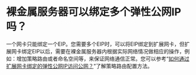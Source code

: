 # 裸金属服务器可以绑定多个弹性公网IP吗？<a name="bms_faq_0022"></a>

一个网卡只能绑定一个EIP。您需要多个EIP时，可以将EIP绑定到扩展网卡，但扩展网卡绑定EIP以后，需要在裸金属服务器内根据实际网络情况做相应的操作，例如：增加策略路由或者命名空间等，来保证网络通信正常。您可以参考“[如何通过扩展网卡绑定的弹性公网IP访问公网？](https://support.huaweicloud.com/eip_faq/faq_eip_0009.html)”了解策略路由配置方法。


